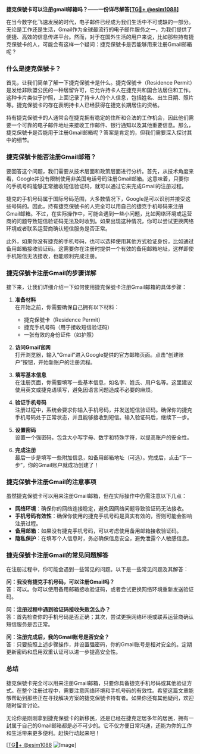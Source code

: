 **捷克保號卡可以注册gmail邮箱吗？——一份详尽解答[[TG💪+ @esim1088](https://t.me/s/esim1088)]**

在当今数字化飞速发展的时代，电子邮件已经成为我们生活中不可或缺的一部分。无论是工作还是生活，Gmail作为全球最流行的电子邮件服务之一，为我们提供了便捷、高效的信息传递平台。然而，对于在国外生活的用户来说，比如那些持有捷克保號卡的人，可能会有这样一个疑问：捷克保號卡是否能够用来注册Gmail邮箱呢？

### **什么是捷克保號卡？**

首先，让我们简单了解一下捷克保號卡是什么。捷克保號卡（Residence Permit）是发给非欧盟公民的一种居留许可，它允许持卡人在捷克共和国合法居住和工作。这种卡片类似于护照，上面记录了持卡人的个人信息，包括姓名、出生日期、照片等。捷克保號卡的存在表明持卡人已经获得在捷克长期居住的资格。

持有捷克保號卡的人通常会在捷克拥有稳定的住所和合法的工作机会，因此他们需要一个可靠的电子邮件地址来接收工作邮件、银行通知以及其他重要信息。那么，捷克保號卡是否能用于注册Gmail邮箱呢？答案是肯定的，但我们需要深入探讨其中的细节。

### **捷克保號卡能否注册Gmail邮箱？**

要回答这个问题，我们需要从技术层面和政策层面进行分析。首先，从技术角度来看，Google并没有限制使用非美国电话号码注册Gmail邮箱。这意味着，只要你的手机号码能够正常接收短信验证码，就可以通过它来完成Gmail的注册过程。

捷克的手机号码属于国际号码范围，大多数情况下，Google是可以识别并接受这些号码的。因此，持有捷克保號卡的人完全可以用自己的捷克手机号码来注册Gmail邮箱。不过，在实际操作中，可能会遇到一些小问题，比如网络环境或运营商的问题导致短信验证码无法及时收到。如果出现这种情况，你可以尝试更换网络环境或者联系运营商确认短信服务是否正常。

此外，如果你没有捷克的手机号码，也可以选择使用其他方式验证身份，比如通过备用邮箱接收验证码。这需要你在注册时提供一个有效的备用邮箱地址，这样即使手机短信无法接收，也能顺利完成注册。

### **捷克保號卡注册Gmail的步骤详解**

接下来，让我们详细介绍一下如何使用捷克保號卡注册Gmail邮箱的具体步骤：

1. **准备材料**  
   在开始之前，你需要确保自己拥有以下材料：
   - 捷克保號卡（Residence Permit）
   - 捷克手机号码（用于接收短信验证码）
   - 一张有效的身份证件（如护照）

2. **访问Gmail官网**  
   打开浏览器，输入“Gmail”进入Google提供的官方邮箱页面。点击“创建账户”按钮，开始新账户的注册流程。

3. **填写基本信息**  
   在注册页面，你需要填写一些基本信息，如名字、姓氏、用户名等。这里建议使用英文或捷克语填写，避免因语言问题造成不必要的麻烦。

4. **验证手机号码**  
   注册过程中，系统会要求你输入手机号码，并发送短信验证码。确保你的捷克手机号码处于正常状态，并且能够接收到短信。输入验证码后，继续下一步。

5. **设置密码**  
   设置一个强密码，包含大小写字母、数字和特殊字符，以提高账户的安全性。

6. **完成注册**  
   最后一步是填写一些附加信息，如备用邮箱地址（可选）。完成后，点击“下一步”，你的Gmail账户就成功创建了！

### **捷克保號卡注册Gmail的注意事项**

虽然捷克保號卡可以用来注册Gmail邮箱，但在实际操作中仍需注意以下几点：

- **网络环境**：确保你的网络连接稳定，避免因网络问题导致验证码无法接收。
- **手机号码有效性**：确保你使用的捷克手机号码是真实有效的，否则可能会影响注册过程。
- **备用邮箱**：如果没有捷克手机号码，可以考虑使用备用邮箱接收验证码。
- **隐私保护**：在填写个人信息时，务必确保信息安全，避免泄露个人敏感信息。

### **捷克保號卡注册Gmail的常见问题解答**

在注册过程中，你可能会遇到一些常见的问题。以下是一些常见问题及其解答：

**问：我没有捷克手机号码，可以注册Gmail吗？**  
答：可以。你可以使用备用邮箱接收验证码，或者尝试更换网络环境重新发送验证码。

**问：注册过程中遇到验证码接收失败怎么办？**  
答：首先检查你的手机号码是否正确；其次，尝试更换网络环境或联系运营商确认短信服务是否正常。

**问：注册完成后，我的Gmail账号是否安全？**  
答：只要按照上述步骤操作，并设置强密码，你的Gmail账号是相对安全的。定期更新密码和启用双重认证可以进一步提高安全性。

### **总结**

捷克保號卡完全可以用来注册Gmail邮箱，只要你具备捷克手机号码或其他验证方式。在整个注册过程中，需要注意网络环境和手机号码的有效性。希望这篇文章能够帮助到那些正在寻找解决方案的捷克保號卡持有者。如果你还有其他疑问，欢迎随时留言讨论。

无论你是刚刚拿到捷克保號卡的新移民，还是已经在捷克定居多年的居民，拥有一封属于自己的Gmail邮箱都是必不可少的。它不仅方便日常沟通，还能为你的工作和生活带来更多便利。赶快行动起来吧！

[[TG💪+ @esim1088](https://t.me/s/esim1088) ![Image](https://i.postimg.cc/4NQfJmqS/Snipaste-2025-05-13-00-14-12.png)]